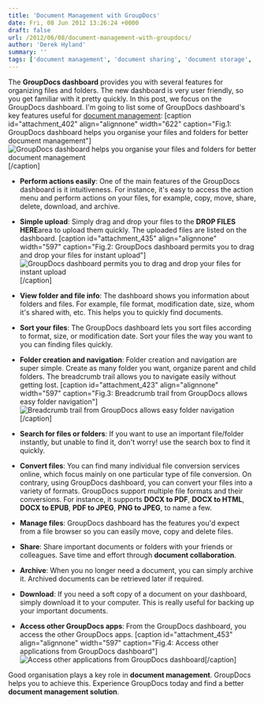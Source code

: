 ```yaml
---
title: 'Document Management with GroupDocs'
date: Fri, 08 Jun 2012 13:26:24 +0000
draft: false
url: /2012/06/08/document-management-with-groupdocs/
author: 'Derek Hyland'
summary: ''
tags: ['document management', 'document sharing', 'document storage', 'document upload', 'drag and drop upload', 'GroupDocs Document Dashboard', 'online document storage', 'online file storage', 'zArchive']
---
```


The **GroupDocs dashboard** provides you with several features for organizing files and folders. The new dashboard is very user friendly, so you get familiar with it pretty quickly. In this post, we focus on the GroupDocs dashboard. I'm going to list some of GroupDocs dashboard's key features useful for [document management](http://groupdocs.com/ "online document management"): \[caption id="attachment\_402" align="alignnone" width="622" caption="Fig.1: GroupDocs dashboard helps you organise your files and folders for better document management"\]![GroupDocs dashboard helps you organise your files and folders for better document management](https://blog.groupdocs.com/wp-content/uploads/sites/4/2012/06/dasboard-with-call-outs-new12.png "GroupDocs dashboard helps you organise your files and folders for better document management")\[/caption\]

*   **Perform actions easily**: One of the main features of the GroupDocs dashboard is it intuitiveness. For instance, it's easy to access the action menu and perform actions on your files, for example, copy, move, share, delete, download, and archive.

*   **Simple upload**: Simply drag and drop your files to the **DROP FILES HERE**area to upload them quickly. The uploaded files are listed on the dashboard. \[caption id="attachment\_435" align="alignnone" width="597" caption="Fig.2: GroupDocs dashboard permits you to drag and drop your files for instant upload"\]![GroupDocs dashboard permits you to drag and drop your files for instant upload ](https://blog.groupdocs.com/wp-content/uploads/sites/4/2012/06/uploading-process-new13.png "GroupDocs dashboard permits you to drag and drop your files for instant upload ")\[/caption\]

*   **View folder and file info**: The dashboard shows you information about folders and files. For example, file format, modification date, size, whom it's shared with, etc. This helps you to quickly find documents.

*   **Sort your files**: The GroupDocs dashboard lets you sort files according to format, size, or modification date. Sort your files the way you want to you can finding files quickly.

*   **Folder creation and navigation**: Folder creation and navigation are super simple. Create as many folder you want, organize parent and child folders. The breadcrumb trail allows you to navigate easily without getting lost. \[caption id="attachment\_423" align="alignnone" width="597" caption="Fig.3: Breadcrumb trail from GroupDocs allows easy folder navigation"\]![Breadcrumb trail from GroupDocs allows easy folder navigation ](https://blog.groupdocs.com/wp-content/uploads/sites/4/2012/06/breadcrumbs-navigationnew1.png "Breadcrumb trail from GroupDocs allows easy folder navigation ")\[/caption\]

*   **Search for files or folders**: If you want to use an important file/folder instantly, but unable to find it, don't worry! use the search box to find it quickly.

*   **Convert files**: You can find many individual file conversion services online, which focus mainly on one particular type of file conversion. On contrary, using GroupDocs dashboard, you can convert your files into a variety of formats. GroupDocs support multiple file formats and their conversions. For instance, it supports **DOCX to PDF**, **DOCX to HTML**, **DOCX to EPUB**, **PDF to JPEG**, **PNG to JPEG**, to name a few.

*   **Manage files**: GroupDocs dashboard has the features you'd expect from a file browser so you can easily move, copy and delete files.

*   **Share**: Share important documents or folders with your friends or colleagues. Save time and effort through **document collaboration**.

*   **Archive**: When you no longer need a document, you can simply archive it. Archived documents can be retrieved later if required.

*   **Download**: If you need a soft copy of a document on your dashboard, simply download it to your computer. This is really useful for backing up your important documents.

*   **Access other GroupDocs apps**: From the GroupDocs dashboard, you access the other GroupDocs apps. \[caption id="attachment\_453" align="alignnone" width="597" caption="Fig.4: Access other applications from GroupDocs dashboard"\]![Access other applications from GroupDocs dashboard](https://blog.groupdocs.com/wp-content/uploads/sites/4/2012/06/Access-other-applications-from-GroupDocs-dashboard1.png "Access other applications from GroupDocs dashboard")\[/caption\]

Good organisation plays a key role in **document management**. GroupDocs helps you to achieve this. Experience GroupDocs today and find a better **document management solution**.





